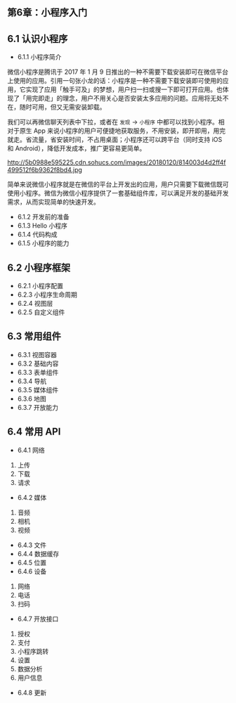 ## 第6章：小程序入门

## 6.1 认识小程序

- 6.1.1 小程序简介

微信小程序是腾讯于 2017 年 1 月 9 日推出的一种不需要下载安装即可在微信平台上使用的应用。引用一句张小龙的话：小程序是一种不需要下载安装即可使用的应用，它实现了应用「触手可及」的梦想，用户扫一扫或搜一下即可打开应用。也体现了「用完即走」的理念，用户不用关心是否安装太多应用的问题。应用将无处不在，随时可用，但又无需安装卸载。

我们可以再微信聊天列表中下拉，或者在 `发现` -> `小程序` 中都可以找到小程序。相对于原生 App 来说小程序的用户可便捷地获取服务，不用安装，即开即用，用完就走。省流量，省安装时间，不占用桌面；小程序还可以跨平台（同时支持 iOS 和 Android），降低开发成本，推广更容易更简单。

http://5b0988e595225.cdn.sohucs.com/images/20180120/814003d4d2ff4f499512f6b9362f8bd4.jpg

简单来说微信小程序就是在微信的平台上开发出的应用，用户只需要下载微信既可使用小程序。微信为微信小程序提供了一套基础组件库，可以满足开发的基础开发需求，从而实现简单的快速开发。

- 6.1.2 开发前的准备
- 6.1.3 Hello 小程序
- 6.1.4 代码构成
- 6.1.5 小程序的能力

## 6.2 小程序框架

- 6.2.1 小程序配置
- 6.2.3 小程序生命周期
- 6.2.4 视图层
- 6.2.5 自定义组件

## 6.3 常用组件

- 6.3.1 视图容器
- 6.3.2 基础内容
- 6.3.3 表单组件
- 6.3.4 导航
- 6.3.5 媒体组件
- 6.3.6 地图
- 6.3.7 开放能力

## 6.4 常用 API

- 6.4.1 网络
1. 上传
2. 下载
3. 请求
- 6.4.2 媒体
1. 音频
2. 相机
3. 视频
- 6.4.3 文件
- 6.4.4 数据缓存
- 6.4.5 位置
- 6.4.6 设备
1. 网络
2. 电话
3. 扫码
- 6.4.7 开放接口
1. 授权
2. 支付
3. 小程序跳转
4. 设置
5. 数据分析
6. 用户信息
- 6.4.8 更新